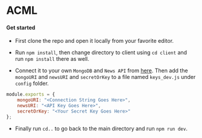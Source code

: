 # ACML

#### Get started

- First clone the repo and open it locally from your favorite editor.

- Run ```npm install```, then change directory to client using ```cd client``` and run ```npm install``` there as well.

- Connect it to your own ```MongoDB``` and ```News API``` from [here](https://newsapi.org/). Then add the ```mongoURI``` and ```newsURI``` and ```secretOrKey``` to a file named ```keys_dev.js``` under ```config``` folder.

```javascript
module.exports = {
    mongoURI: "<Connection String Goes Here>",
    newsURI: "<API Key Goes Here>",
    secretOrKey: "<Your Secret Key Goes Here>"
};
```

- Finally run ```cd..``` to go back to the main directory and run ```npm run dev```.
